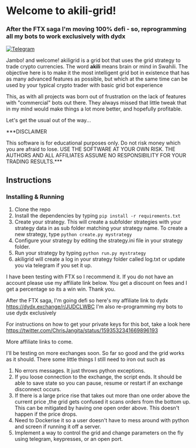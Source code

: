 # Welcome to akili-grid!

### After the FTX saga I'm moving 100% defi - so, reprogramming all my bots to work exclusively with dydx

[![Telegram](https://badges.aleen42.com/src/telegram.svg)](https://t.me/+9F0CZj8emLc2YTY0)

Jambo! and welcome! akiligrid is a grid bot that uses the grid strategy to trade crypto currencies. The word **akili** means brain or mind in Swahili. The objective here is to make it the most intelligent grid bot in existence that has as many advanced features as possible, but which at the same time can be used by your typical crypto trader with basic grid bot experience

This, as with all projects was born out of frustration on the lack of features with "commercial" bots out there. They always missed that little tweak that in my mind would make things a lot more better, and hopefully profitable.

Let's get the usual out of the way...

***DISCLAIMER

This software is for educational purposes only. Do not risk money which you are afraid to lose. USE THE SOFTWARE AT YOUR OWN RISK. THE AUTHORS AND ALL AFFILIATES ASSUME NO RESPONSIBILITY FOR YOUR TRADING RESULTS.***

  

## Instructions
### Installing & Running

 1. Clone the repo 
 2. Install the dependencies by typing 
`pip install -r requirements.txt` 
 3. Create your strategy. This will create a subfolder strategies with your strategy data in as sub folder matching your strategy name. To create a new strategy, type
`python create.py mystrategy`
4. Configure your strategy by editing the strategy.ini file in your strategy folder.
5. Run your strategy by typing
`python run.py mystrategy`
6. akiligrid will create a log in your strategy folder called log.txt or update you via telegram if you set it up.

I have been testing with FTX so I recommend it. If you do not have an account please use my affiliate link below. You get a discount on fees and I get a percentage so its a win win. Thank you.

After the FTX saga, I'm going defi so here's my affiliate link to dydx https://dydx.exchange/r/JUDCLWBC
I'm also re-programming my bots to use dydx exclusively

For instructions on how to get your private keys for this bot, take a look here https://twitter.com/ChrisJangita/status/1593532341669896193

More affiliate links to come. 
 
I'll be testing on more exchanges soon. So far so good and the grid works as it should. There some little things I still need to iron out such as
 1. No errors messages. It just throws python exceptions.
 2. If you loose connection to the exchange, the script ends. It should be able to save state so you can pause, resume or restart if an exchange disconnect occurs.
 3. If there is a large price rise that takes out more than one order above the current price ,the grid gets confused it scans orders from the bottom up. This can be mitigated by having one open order above. This doesn't happen if the price drops.
 4. Need to Dockerise it so a user doesn't have to mess around with python and screen if running it off a server.
 5. Implement a way to control the grid and change parameters on the fly using telegram, keypresses, or an open port.
